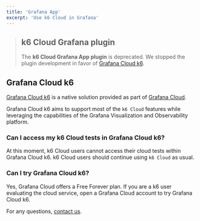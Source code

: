 ```yaml
---
title: 'Grafana App'
excerpt: 'Use k6 Cloud in Grafana'
---
```


<Blockquote mod="attention" title="">

## k6 Cloud Grafana plugin

The **k6 Cloud Grafana App plugin** is deprecated.
We stopped the plugin development in favor of [Grafana Cloud k6](https://grafana.com/docs/k6/). 

</Blockquote>

## Grafana Cloud k6

[Grafana Cloud k6](https://grafana.com/docs/k6/) is a native solution provided as part of [Grafana Cloud](https://grafana.com/products/cloud/). 

Grafana Cloud k6 aims to support most of the `k6 Cloud` features while leveraging the capabilities of the Grafana Visualization and Observability platform. 


### Can I access my k6 Cloud tests in  Grafana Cloud k6?

At this moment, k6 Cloud users cannot access their cloud tests within Grafana Cloud k6. k6 Cloud users should continue using `k6 Cloud` as usual. 

### Can I try Grafana Cloud k6?

Yes, Grafana Cloud offers a Free Forever plan. If you are a k6 user evaluating the cloud service, open a Grafana Cloud account to try Grafana Cloud k6.

For any questions, [contact us](https://k6.io/contact/).

